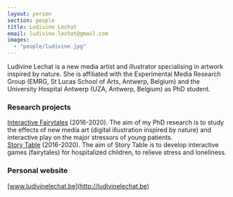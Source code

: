 ```yaml
---
layout: person
section: people
title: Ludivine Lechat
email: ludivine.lechat@gmail.com
images: 
  - "people/ludivine.jpg"
---
```

Ludivine Lechat is a new media artist and illustrator specialising in artwork inspired by nature. She is affiliated with the Experimental Media Research Group (EMRG, St Lucas School of Arts, Antwerp, Belgium) and the University Hospital Antwerp (UZA, Antwerp, Belgium) as PhD student.

<h3>Research projects</h3>

<div class="box"><a href="../projects/interactive-fairytales.html" class="tag-project">Interactive Fairytales</a> (2016-2020). The aim of my PhD research is to study the effects of new media art (digital illustration inspired by nature) and interactive play on the major stressors of young patients.</div>

<div class="box"><a href="../projects/story-table.html" class="tag-project">Story Table</a> (2016-2020). The aim of Story Table is to develop interactive games (fairytales) for hospitalized children, to relieve stress and loneliness.</div>

<h3>Personal website</h3>

[www.ludivinelechat.be](http://ludivinelechat.be)